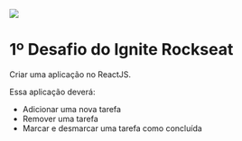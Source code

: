 ![](https://img.shields.io/github/license/Ralfargon/maratonandosuaserie)

# 1º Desafio do Ignite Rockseat
Criar uma aplicação no ReactJS.

Essa aplicação deverá:
- Adicionar uma nova tarefa
- Remover uma tarefa
- Marcar e desmarcar uma tarefa como concluída
